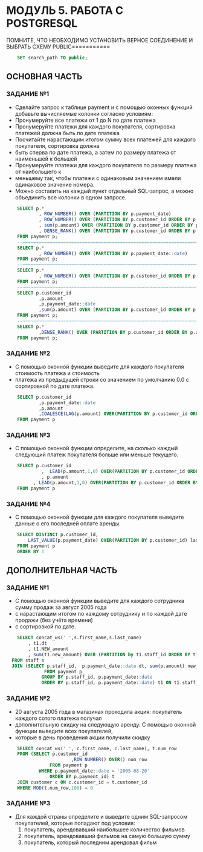# МОДУЛЬ 5. РАБОТА С POSTGRESQL
ПОМНИТЕ, ЧТО НЕОБХОДИМО УСТАНОВИТЬ ВЕРНОЕ СОЕДИНЕНИЕ И ВЫБРАТЬ СХЕМУ PUBLIC===========
```SQL
    SET search_path TO public;
```
## ОСНОВНАЯ ЧАСТЬ

### ЗАДАНИЕ №1
* Сделайте запрос к таблице payment и с помощью оконных функций добавьте вычисляемые колонки согласно условиям:
* Пронумеруйте все платежи от 1 до N по дате платежа
* Пронумеруйте платежи для каждого покупателя, сортировка платежей должна быть по дате платежа
* Посчитайте нарастающим итогом сумму всех платежей для каждого покупателя, сортировка должна 
* быть сперва по дате платежа, а затем по размеру платежа от наименьшей к большей
* Пронумеруйте платежи для каждого покупателя по размеру платежа от наибольшего к
* меньшему так, чтобы платежи с одинаковым значением имели одинаковое значение номера.
* Можно составить на каждый пункт отдельный SQL-запрос, а можно объединить все колонки в одном запросе.
```SQL
    SELECT p.* 
            , ROW_NUMBER() OVER (PARTITION BY p.payment_date)  
            , ROW_NUMBER() OVER (PARTITION BY p.customer_id ORDER BY p.payment_date) 
            , sum(p.amount) OVER (PARTITION BY p.customer_id ORDER BY p.payment_date::date asc, p.amount asc)
            , DENSE_RANK() OVER (PARTITION BY p.customer_id ORDER BY p.amount desc) 
    FROM payment p; 
    --====================================================================================================== 
    SELECT p.* 
            , ROW_NUMBER() OVER (PARTITION BY p.payment_date::date)  
    FROM payment p; 
    --~~~~~~~~~~~~~~~~~~~~~~~~~~~~~~~~~~~~~~~~~~~~~~~~~~~~~~~~~~~~~~~~~~~~~~~~~~~~~~~~~~~~~~~~~~~~~~~~~~~~~~  
    SELECT p.* 
            , ROW_NUMBER() OVER (PARTITION BY p.customer_id ORDER BY p.payment_date) 
    FROM payment p;
    --~~~~~~~~~~~~~~~~~~~~~~~~~~~~~~~~~~~~~~~~~~~~~~~~~~~~~~~~~~~~~~~~~~~~~~~~~~~~~~~~~~~~~~~~~~~~~~~~~~~~~~  
    SELECT p.customer_id
            ,p.amount
            ,p.payment_date::date
            ,sum(p.amount) OVER (PARTITION BY p.customer_id ORDER BY p.payment_date::date asc, p.amount asc)
    FROM payment p; 
    --~~~~~~~~~~~~~~~~~~~~~~~~~~~~~~~~~~~~~~~~~~~~~~~~~~~~~~~~~~~~~~~~~~~~~~~~~~~~~~~~~~~~~~~~~~~~~~~~~~~~~~  
    SELECT p.* 
            ,DENSE_RANK() OVER (PARTITION BY p.customer_id ORDER BY p.amount desc) 
    FROM payment p;

```

### ЗАДАНИЕ №2
* С помощью оконной функции выведите для каждого покупателя стоимость платежа и стоимость 
* платежа из предыдущей строки со значением по умолчанию 0.0 с сортировкой по дате платежа.
```SQL
    SELECT p.customer_id
            ,p.payment_date::date
            ,p.amount
            ,COALESCE(LAG(p.amount) OVER(PARTITION BY p.customer_id ORDER BY p.payment_date ),'0.0')::varchar new_amount 	
    FROM payment p 
```

### ЗАДАНИЕ №3
* С помощью оконной функции определите, на сколько каждый следующий платеж покупателя больше или меньше текущего.
```SQL
    SELECT p.customer_id
    		 ,	LEAD(p.amount,1,0) OVER(PARTITION BY p.customer_id ORDER BY p.payment_date ) next_amount
    		 , p.amount
          , LEAD(p.amount,1,0) OVER(PARTITION BY p.customer_id ORDER BY p.payment_date ) - p.amount "Разница м/у платежами" 	
    FROM payment p 
```

### ЗАДАНИЕ №4
* С помощью оконной функции для каждого покупателя выведите данные о его последней оплате аренды.
```SQL
    SELECT DISTINCT p.customer_id,
        LAST_VALUE(p.payment_date) OVER(PARTITION BY p.customer_id)	last_payment	
    FROM payment p 
    ORDER BY 1
```

## ДОПОЛНИТЕЛЬНАЯ ЧАСТЬ
### ЗАДАНИЕ №1
* С помощью оконной функции выведите для каждого сотрудника сумму продаж за август 2005 года 
* с нарастающим итогом по каждому сотруднику и по каждой дате продажи (без учёта времени) 
* с сортировкой по дате.
```SQL
    SELECT concat_ws(' ',s.first_name,s.last_name)
		, t1.dt
		, t1.NEW_amount
		, sum(t1.new_amount) OVER (PARTITION by t1.staff_id ORDER BY t1.dt)	
  FROM staff s 
  JOIN (SELECT p.staff_id,  p.payment_date::date dt, sum(p.amount) new_amount
			  FROM payment p 
			 GROUP BY p.staff_id, p.payment_date::date 
			 ORDER BY p.staff_id, p.payment_date::date) t1 ON t1.staff_id = s.staff_id 
```

### ЗАДАНИЕ №2
* 20 августа 2005 года в магазинах проходила акция: покупатель каждого сотого платежа получал
* дополнительную скидку на следующую аренду. С помощью оконной функции выведите всех покупателей,
* которые в день проведения акции получили скидку
```SQL
    SELECT concat_ws(' ', c.first_name, c.last_name), t.num_row 
    FROM (SELECT p.customer_id
                        ,ROW_NUMBER() OVER() num_row  
                FROM payment p 
            WHERE p.payment_date::date = '2005-08-20' 
                ORDER BY p.payment_id) t
    JOIN customer c ON c.customer_id = t.customer_id
    WHERE MOD(t.num_row,100) = 0
```

### ЗАДАНИЕ №3
* Для каждой страны определите и выведите одним SQL-запросом покупателей, которые попадают под условия:
    1. покупатель, арендовавший наибольшее количество фильмов
    2. покупатель, арендовавший фильмов на самую большую сумму
    3. покупатель, который последним арендовал фильм
```SQL

```
